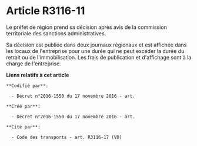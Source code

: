 # Article R3116-11

Le préfet de région prend sa décision après avis de la commission territoriale des sanctions administratives.

Sa décision est publiée dans deux journaux régionaux et est affichée dans les locaux de l'entreprise pour une durée qui ne
peut excéder la durée du retrait ou de l'immobilisation. Les frais de publication et d'affichage sont à la charge de
l'entreprise.

**Liens relatifs à cet article**

	**Codifié par**:

	  - Décret n°2016-1550 du 17 novembre 2016 - art.

	**Créé par**:

	  - Décret n°2016-1550 du 17 novembre 2016 - art.

	**Cité par**:

	  - Code des transports - art. R3116-17 (VD)
